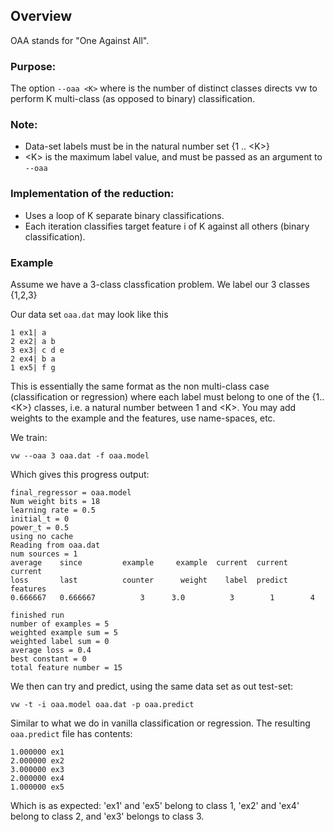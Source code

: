 ## Overview
OAA stands for "One Against All".

### Purpose:
The option `--oaa <K>` where <K> is the number of distinct classes
directs vw to perform K multi-class (as opposed to binary) classification.

### Note:
* Data-set labels must be in the natural number set {1 .. \<K\>}
* \<K\> is the maximum label value, and must be passed as an argument to `--oaa` 
                                                                  
### Implementation of the reduction:                                     
* Uses a loop of K separate binary classifications.                
* Each iteration classifies target feature i of K against all others (binary classification).

### Example

Assume we have a 3-class classfication problem. We label our 3 classes {1,2,3}

Our data set `oaa.dat` may look like this

    1 ex1| a
    2 ex2| a b
    3 ex3| c d e
    2 ex4| b a
    1 ex5| f g

This is essentially the same format as the non multi-class case (classification or regression) where each label must belong to one of the {1..\<K\>} classes, i.e. a natural number between 1 and \<K\>. You may add weights to the example and the features, use name-spaces, etc.

We train:

    vw --oaa 3 oaa.dat -f oaa.model

Which gives this progress output:

    final_regressor = oaa.model
    Num weight bits = 18
    learning rate = 0.5
    initial_t = 0
    power_t = 0.5
    using no cache
    Reading from oaa.dat
    num sources = 1
    average    since         example     example  current  current  current
    loss       last          counter      weight    label  predict features
    0.666667   0.666667          3      3.0          3        1        4

    finished run
    number of examples = 5
    weighted example sum = 5
    weighted label sum = 0
    average loss = 0.4
    best constant = 0
    total feature number = 15

We then can try and predict, using the same data set as out test-set:

    vw -t -i oaa.model oaa.dat -p oaa.predict

Similar to what we do in vanilla classification or regression.
The resulting `oaa.predict` file has contents:

    1.000000 ex1
    2.000000 ex2
    3.000000 ex3
    2.000000 ex4
    1.000000 ex5

Which is as expected: 'ex1' and 'ex5' belong to class 1, 'ex2' and 'ex4' belong to class 2, and 'ex3' belongs to class 3.
